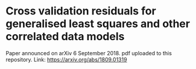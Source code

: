 # Cross validation residuals for generalised least squares and other correlated data models
Paper announced on arXiv 6 September 2018. pdf uploaded to this repository. Link: https://arxiv.org/abs/1809.01319
